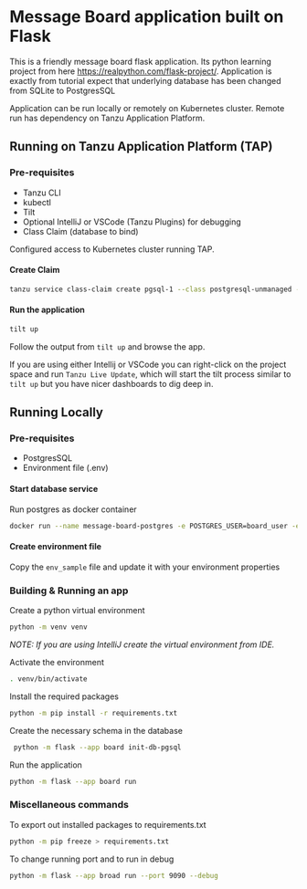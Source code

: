 # Message Board application built on Flask

This is a friendly message board flask application. Its python learning project from here https://realpython.com/flask-project/.
Application is exactly from tutorial expect that underlying database has been changed from SQLite to PostgresSQL

Application can be run locally or remotely on Kubernetes cluster. Remote run has dependency on Tanzu Application Platform.

## Running on Tanzu Application Platform (TAP)

### Pre-requisites

- Tanzu CLI 
- kubectl
- Tilt
- Optional IntelliJ or VSCode (Tanzu Plugins) for debugging
- Class Claim (database to bind) 

Configured access to Kubernetes cluster running TAP.

#### Create Claim

````bash
tanzu service class-claim create pgsql-1 --class postgresql-unmanaged --parameter storageGB=1
````

#### Run the application

````bash
tilt up
````
Follow the output from `tilt up` and browse the app. 

If you are using either Intellij or VSCode you can right-click on the project space and run `Tanzu Live Update`, which
will start the tilt process similar to `tilt up` but you have nicer dashboards to dig deep in.  


## Running Locally

### Pre-requisites

- PostgresSQL  
- Environment file (.env)

#### Start database service

Run postgres as docker container
````bash
docker run --name message-board-postgres -e POSTGRES_USER=board_user -e POSTGRES_DB=board -e POSTGRES_PASSWORD=secret! -p 5432:5432 -d postgres
````
#### Create environment file 

Copy the `env_sample` file and update it with your environment properties


### Building & Running an app

Create a python virtual environment
````bash
python -m venv venv
````
_NOTE: If you are using IntelliJ create the virtual environment from IDE._

Activate the environment
````bash
. venv/bin/activate
````

Install the required packages
````bash
python -m pip install -r requirements.txt
````

Create the necessary schema in the database
````bash
 python -m flask --app board init-db-pgsql
````

Run the application
````bash
python -m flask --app board run
````


### Miscellaneous commands

To export out installed packages to requirements.txt
````bash
python -m pip freeze > requirements.txt
````

To change running port and to run in debug
````bash
python -m flask --app broad run --port 9090 --debug
````


